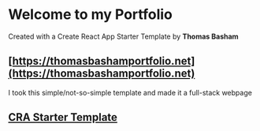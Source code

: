 # Welcome to my Portfolio

Created with a Create React App Starter Template by **Thomas Basham**

## [https://thomasbashamportfolio.net](https://thomasbashamportfolio.net)

I took this simple/not-so-simple template and made it a full-stack webpage

## [CRA Starter Template](https://www.npmjs.com/package/cra-template-react-portfolio)
